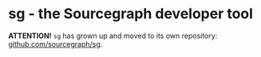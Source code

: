 # sg - the Sourcegraph developer tool

**ATTENTION!** `sg` has grown up and moved to its own repository: [github.com/sourcegraph/sg](https://github.com/sourcegraph/sg).


